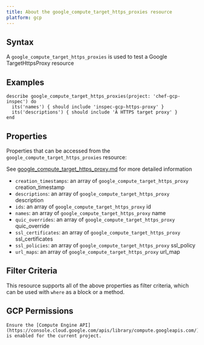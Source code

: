 ```yaml
---
title: About the google_compute_target_https_proxies resource
platform: gcp
---
```


## Syntax
A `google_compute_target_https_proxies` is used to test a Google TargetHttpsProxy resource

## Examples
```
describe google_compute_target_https_proxies(project: 'chef-gcp-inspec') do
  its('names') { should include 'inspec-gcp-https-proxy' }
  its('descriptions') { should include 'A HTTPS target proxy' }
end
```

## Properties
Properties that can be accessed from the `google_compute_target_https_proxies` resource:

See [google_compute_target_https_proxy.md](google_compute_target_https_proxy.md) for more detailed information
  * `creation_timestamps`: an array of `google_compute_target_https_proxy` creation_timestamp
  * `descriptions`: an array of `google_compute_target_https_proxy` description
  * `ids`: an array of `google_compute_target_https_proxy` id
  * `names`: an array of `google_compute_target_https_proxy` name
  * `quic_overrides`: an array of `google_compute_target_https_proxy` quic_override
  * `ssl_certificates`: an array of `google_compute_target_https_proxy` ssl_certificates
  * `ssl_policies`: an array of `google_compute_target_https_proxy` ssl_policy
  * `url_maps`: an array of `google_compute_target_https_proxy` url_map

## Filter Criteria
This resource supports all of the above properties as filter criteria, which can be used
with `where` as a block or a method.

## GCP Permissions

```
Ensure the [Compute Engine API](https://console.cloud.google.com/apis/library/compute.googleapis.com/) is enabled for the current project.
```
